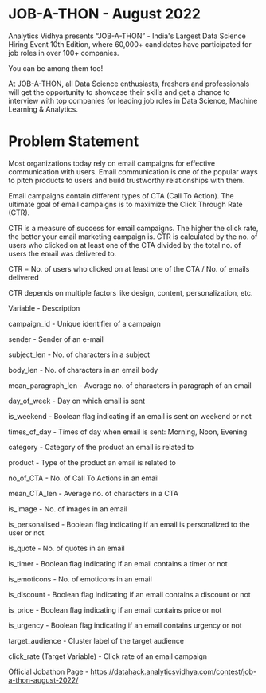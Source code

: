 # JOB-A-THON - August 2022


Analytics Vidhya presents “JOB-A-THON” - India's Largest Data Science Hiring Event 10th Edition, where 60,000+ candidates have participated for job roles in over 100+ companies.

You can be among them too! 

At JOB-A-THON, all Data Science enthusiasts, freshers and professionals will get the opportunity to showcase their skills and get a chance to interview with top companies for leading job roles in Data Science, Machine Learning & Analytics. 

# Problem Statement

Most organizations today rely on email campaigns for effective communication with users. Email communication is one of the popular ways to pitch products to users and build trustworthy relationships with them.

Email campaigns contain different types of CTA (Call To Action). The ultimate goal of email campaigns is to maximize the Click Through Rate (CTR).

CTR is a measure of success for email campaigns. The higher the click rate, the better your email marketing campaign is. CTR is calculated by the no. of users who clicked on at least one of the CTA divided by the total no. of users the email was delivered to.

CTR = No. of users who clicked on at least one of the CTA / No. of emails delivered

CTR depends on multiple factors like design, content, personalization, etc.

Variable - Description

campaign_id - Unique identifier of a campaign

sender - Sender of an e-mail

subject_len - No. of characters in a subject

body_len - No. of characters in an email body

mean_paragraph_len - Average no. of characters in paragraph of an email

day_of_week - Day on which email is sent

is_weekend - Boolean flag indicating if an email is sent on weekend or not

times_of_day - Times of day when email is sent: Morning, Noon, Evening

category - Category of the product an email is related to

product - Type of the product an email is related to

no_of_CTA - No. of Call To Actions in an email

mean_CTA_len - Average no. of characters in a CTA

is_image - No. of images in an email

is_personalised - Boolean flag indicating if an email is personalized to the user or not

is_quote - No. of quotes in an email

is_timer - Boolean flag indicating if an email contains a timer or not

is_emoticons - No. of emoticons in an email

is_discount - Boolean flag indicating if an email contains a discount or not

is_price - Boolean flag indicating if an email contains price or not

is_urgency - Boolean flag indicating if an email contains urgency or not

target_audience - Cluster label of the target audience

click_rate (Target Variable) - Click rate of an email campaign


Official Jobathon Page - https://datahack.analyticsvidhya.com/contest/job-a-thon-august-2022/
